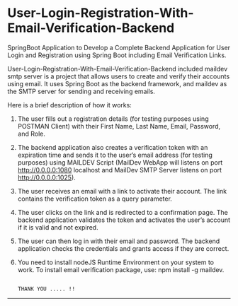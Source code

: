 # User-Login-Registration-With-Email-Verification-Backend
SpringBoot Application to Develop a Complete Backend Application for User Login and Registration using Spring Boot including Email Verification Links.

User-Login-Registration-With-Email-Verification-Backend included maildev smtp server is a project that allows users to create and verify their accounts using email. It uses Spring Boot as the backend framework, and maildev as the SMTP server for sending and receiving emails.

Here is a brief description of how it works:

1. The user fills out a registration details (for testing purposes using POSTMAN Client) with their First Name, Last Name, Email, Password, and Role.
2. The backend application also creates a verification token with an expiration time and sends it to the user’s email address (for testing purposes) using MAILDEV Script (MailDev WebApp will listens on port http://0.0.0.0:1080 localhost and MailDev SMTP Server listens on port http://0.0.0.0:1025).
3. The user receives an email with a link to activate their account. The link contains the verification token as a query parameter.
4. The user clicks on the link and is redirected to a confirmation page. The backend application validates the token and activates the user’s account if it is valid and not expired.
5. The user can then log in with their email and password. The backend application checks the credentials and grants access if they are correct.
6. You need to install nodeJS Runtime Environment on your system to work. To install email verification package, use: npm install -g maildev.

                                                                          THANK YOU ..... !!
--------------------------------------------------------------------------------------------------------------------------------------------------------------------------------------------------------------------
